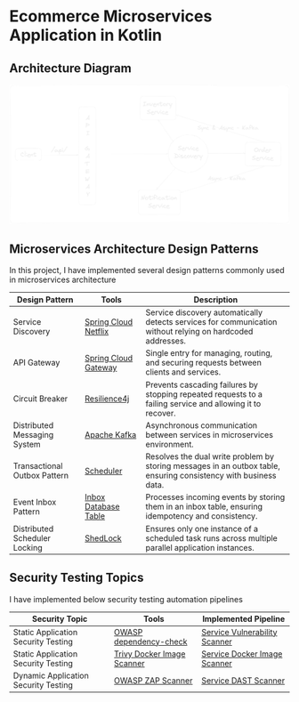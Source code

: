 # Ecommerce Microservices Application in Kotlin

## Architecture Diagram

![Architecture Diagram](images/architecture-diagram.png)

## Microservices Architecture Design Patterns

In this project, I have implemented several design patterns commonly used in microservices architecture

| Design Pattern                | Tools                                                                                                                                  | Description                                                                                                      |
|-------------------------------|----------------------------------------------------------------------------------------------------------------------------------------|------------------------------------------------------------------------------------------------------------------|
| Service Discovery             | [Spring Cloud Netflix](https://spring.io/projects/spring-cloud-netflix)                                                                | Service discovery automatically detects services for communication without relying on hardcoded addresses.       |
| API Gateway                   | [Spring Cloud Gateway](https://spring.io/projects/spring-cloud-gateway)                                                                | Single entry for managing, routing, and securing requests between clients and services.                          |
| Circuit Breaker               | [Resilience4j](https://resilience4j.readme.io/docs)                                                                                    | Prevents cascading failures by stopping repeated requests to a failing service and allowing it to recover.       |
| Distributed Messaging System  | [Apache Kafka](https://kafka.apache.org/)                                                                                              | Asynchronous communication between services in microservices environment.                                        |
| Transactional Outbox Pattern  | [Scheduler](https://docs.spring.io/spring-framework/docs/current/javadoc-api/org/springframework/scheduling/annotation/Scheduled.html) | Resolves the dual write problem by storing messages in an outbox table, ensuring consistency with business data. |
| Event Inbox Pattern           | [Inbox Database Table](https://softwaremill.com/microservices-101/#inbox-pattern)                                                      | Processes incoming events by storing them in an inbox table, ensuring idempotency and consistency.               |
| Distributed Scheduler Locking | [ShedLock](https://github.com/lukas-krecan/ShedLock)                                                                                   | Ensures only one instance of a scheduled task runs across multiple parallel application instances.               |

## Security Testing Topics

I have implemented below security testing automation pipelines

| Security Topic                       | Tools                                                                             | Implemented Pipeline                                                                       |
|--------------------------------------|-----------------------------------------------------------------------------------|--------------------------------------------------------------------------------------------|
| Static Application Security Testing  | [OWASP dependency-check](https://jeremylong.github.io/DependencyCheck/index.html) | [Service Vulnerability Scanner](.github/workflows/service-vulnerability-scanner.yaml)      | 
| Static Application Security Testing  | [Trivy Docker Image Scanner](https://trivy.dev/)                                  | [Service Docker Image Scanner](.github/workflows/service-image-vulnerability-scanner.yaml) | 
| Dynamic Application Security Testing | [OWASP ZAP Scanner](https://www.zaproxy.org/)                                     | [Service DAST Scanner](.github/workflows/service-dast-scanner.yaml)                        | 
